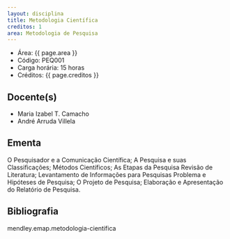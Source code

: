 ```yaml
---
layout: disciplina
title: Metodologia Científica
creditos: 1
area: Metodologia de Pesquisa
---
```


- Área: {{ page.area }}     
- Código: PEQ001
- Carga horária: 15 horas
- Créditos: {{ page.creditos }}

## Docente(s) 

- Maria Izabel T. Camacho
- André Arruda Villela

## Ementa

O Pesquisador e a Comunicação Científica; A Pesquisa e suas
Classificações; Métodos Científicos; As Etapas da Pesquisa Revisão de
Literatura; Levantamento de Informações para Pesquisas Problema e
Hipóteses de Pesquisa; O Projeto de Pesquisa; Elaboração e
Apresentação do Relatório de Pesquisa.

## Bibliografia

mendley.emap.metodologia-cientifica

